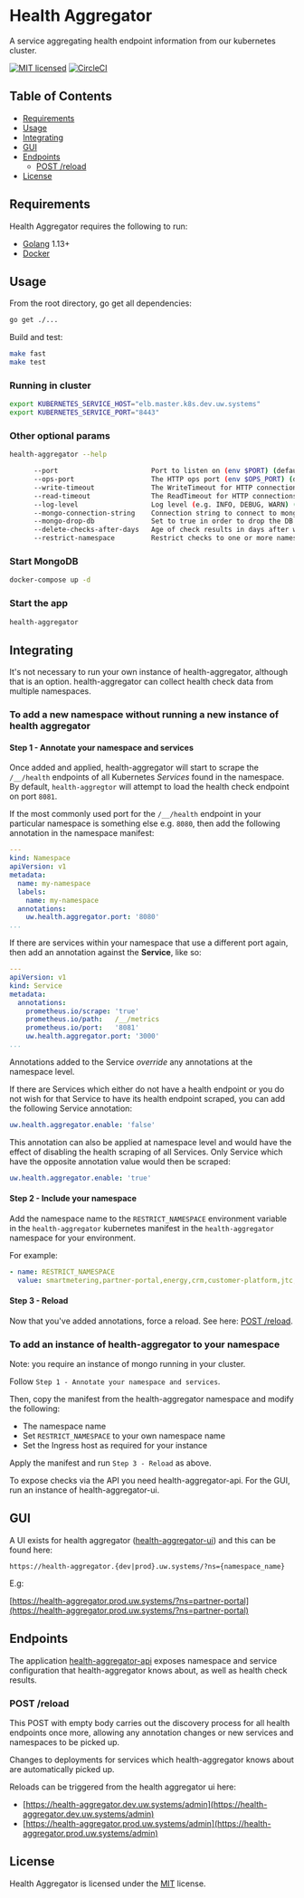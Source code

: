 # Health Aggregator

A service aggregating health endpoint information from our kubernetes cluster.

[![MIT licensed][shield-license]](https://github.com/utilitywarehouse/health-aggregator/blob/master/LICENSE)
[![CircleCI](https://circleci.com/gh/utilitywarehouse/health-aggregator.svg?style=svg)](https://circleci.com/gh/utilitywarehouse/health-aggregator)

## Table of Contents

* [Requirements](#requirements)
* [Usage](#usage)
* [Integrating](#integrating)
* [GUI](#gui)
* [Endpoints](#endpoints)
  * [POST /reload](#post-reload)
* [License](#license)

## Requirements

Health Aggregator requires the following to run:

* [Golang][golang] 1.13+
* [Docker][docker]

## Usage

From the root directory, go get all dependencies:

```sh
go get ./...
```

Build and test:

```sh
make fast
make test
```

### Running in cluster

```sh
export KUBERNETES_SERVICE_HOST="elb.master.k8s.dev.uw.systems"
export KUBERNETES_SERVICE_PORT="8443"
```

### Other optional params

```sh
health-aggregator --help
```

```sh
      --port                       Port to listen on (env $PORT) (default "8080")
      --ops-port                   The HTTP ops port (env $OPS_PORT) (default 8081)
      --write-timeout              The WriteTimeout for HTTP connections (env $HTTP_WRITE_TIMEOUT) (default 15)
      --read-timeout               The ReadTimeout for HTTP connections (env $HTTP_READ_TIMEOUT) (default 15)
      --log-level                  Log level (e.g. INFO, DEBUG, WARN) (env $LOG_LEVEL) (default "INFO")
      --mongo-connection-string    Connection string to connect to mongo ex mongodb:27017/ (env $MONGO_CONNECTION_STRING) (default "127.0.0.1:27017/")
      --mongo-drop-db              Set to true in order to drop the DB on startup (env $MONGO_DROP_DB)
      --delete-checks-after-days   Age of check results in days after which they are deleted (env $DELETE_CHECKS_AFTER_DAYS) (default 1)
      --restrict-namespace         Restrict checks to one or more namespaces - e.g. export RESTRICT_NAMESPACE="labs","energy"
```

### Start MongoDB

```sh
docker-compose up -d
```

### Start the app

```sh
health-aggregator
```

## Integrating

It's not necessary to run your own instance of health-aggregator, although that is an option. health-aggregator can collect health check data from multiple namespaces.

### To add a new namespace without running a new instance of health aggregator

#### Step 1 - Annotate your namespace and services

Once added and applied, health-aggregator will start to scrape the `/__/health` endpoints of all Kubernetes *Services* found in the namespace. By default, `health-aggregtor` will attempt to load the health check endpoint on port `8081`.

If the most commonly used port for the `/__/health` endpoint in your particular namespace is something else e.g. `8080`, then add the following annotation in the namespace manifest:

```yaml
---
kind: Namespace
apiVersion: v1
metadata:
  name: my-namespace
  labels:
    name: my-namespace
  annotations:
    uw.health.aggregator.port: '8080'
...
```

If there are services within your namespace that use a different port again, then add an annotation against the **Service**, like so:

```yaml
---
apiVersion: v1
kind: Service
metadata:
  annotations:
    prometheus.io/scrape: 'true'
    prometheus.io/path:   /__/metrics
    prometheus.io/port:   '8081'
    uw.health.aggregator.port: '3000'
...
```

Annotations added to the Service *override* any annotations at the namespace level.

If there are Services which either do not have a health endpoint or you do not wish for that Service to have its health endpoint scraped, you can add the following Service annotation:

```yaml
uw.health.aggregator.enable: 'false'
```

This annotation can also be applied at namespace level and would have the effect of disabling the health scraping of all Services. Only Service which have the opposite annotation value would then be scraped:

```yaml
uw.health.aggregator.enable: 'true'
```

#### Step 2 - Include your namespace

Add the namespace name to the `RESTRICT_NAMESPACE` environment variable in the `health-aggregator` kubernetes manifest in the `health-aggregator` namespace for your environment.

For example:

```yaml
- name: RESTRICT_NAMESPACE
  value: smartmetering,partner-portal,energy,crm,customer-platform,jtc,customer-onboarding,insurance
```

#### Step 3 - Reload

Now that you've added annotations, force a reload. See here: [POST /reload](#post-reload).

### To add an instance of health-aggregator to your namespace

Note: you require an instance of mongo running in your cluster.

Follow `Step 1 - Annotate your namespace and services`.

Then, copy the manifest from the health-aggregator namespace and modify the following:

* The namespace name
* Set `RESTRICT_NAMESPACE` to your own namespace name
* Set the Ingress host as required for your instance

Apply the manifest and run `Step 3 - Reload` as above.

To expose checks via the API you need health-aggregator-api. For the GUI, run an instance of health-aggregator-ui.

## GUI

A UI exists for health aggregator ([health-aggregator-ui](https://github.com/utilitywarehouse/health-aggregator-ui)) and this can be found here:

  `https://health-aggregator.{dev|prod}.uw.systems/?ns={namespace_name}`

E.g:

[https://health-aggregator.prod.uw.systems/?ns=partner-portal](https://health-aggregator.prod.uw.systems/?ns=partner-portal)

## Endpoints

The application [health-aggregator-api](https://github.com/utilitywarehouse/health-aggregator-api) exposes namespace and service configuration that health-aggregator knows about, as well as health check results.

### POST /reload

This POST with empty body carries out the discovery process for all health endpoints once more, allowing any annotation changes or new services and namespaces to be picked up.

Changes to deployments for services which health-aggregator knows about are automatically picked up.

Reloads can be triggered from the health aggregator ui here:

* [https://health-aggregator.dev.uw.systems/admin](https://health-aggregator.dev.uw.systems/admin)
* [https://health-aggregator.prod.uw.systems/admin](https://health-aggregator.prod.uw.systems/admin)

## License

Health Aggregator is licensed under the [MIT](https://github.com/utilitywarehouse/health-aggregator/blob/master/LICENSE) license.

[golang]: https://golang.org/
[docker]: https://www.docker.com/
[shield-license]: https://img.shields.io/badge/license-MIT-blue.svg
